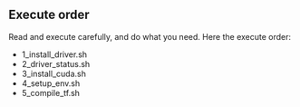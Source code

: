 ## Execute order

Read and execute carefully, and do what you need. Here the execute order:
+ 1_install_driver.sh
+ 2_driver_status.sh
+ 3_install_cuda.sh
+ 4_setup_env.sh
+ 5_compile_tf.sh
